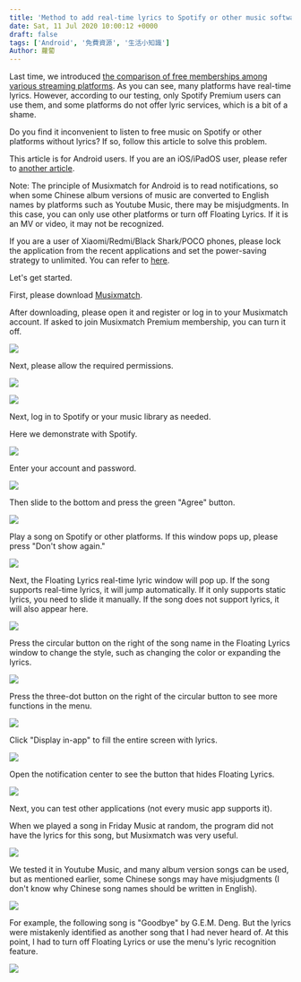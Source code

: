 ```yaml
---
title: 'Method to add real-time lyrics to Spotify or other music software (Android)'
date: Sat, 11 Jul 2020 10:00:12 +0000
draft: false
tags: ['Android', '免費資源', '生活小知識']
Author: 蘿蔔
---
```


Last time, we introduced [the comparison of free memberships among various streaming platforms](https://blog.steveyi.net/posts/free-streaming-music-compare/ "[2020 Latest] Comparison of Free Memberships among Major Streaming Platforms"). As you can see, many platforms have real-time lyrics. However, according to our testing, only Spotify Premium users can use them, and some platforms do not offer lyric services, which is a bit of a shame.

Do you find it inconvenient to listen to free music on Spotify or other platforms without lyrics? If so, follow this article to solve this problem.

This article is for Android users. If you are an iOS/iPadOS user, please refer to [another article](https://blog.steveyi.net/posts/no-premium-spotify-dynamic-lyrics/ "You Can Add Real-Time Lyrics to Spotify without Premium (iOS/iPadOS)").

Note: The principle of Musixmatch for Android is to read notifications, so when some Chinese album versions of music are converted to English names by platforms such as Youtube Music, there may be misjudgments. In this case, you can only use other platforms or turn off Floating Lyrics. If it is an MV or video, it may not be recognized.

If you are a user of Xiaomi/Redmi/Black Shark/POCO phones, please lock the application from the recent applications and set the power-saving strategy to unlimited. You can refer to [here](https://blog.steveyi.net/posts/ifttt-zhi-dong-guan-wifi/#if-miui).

Let's get started.

First, please download [Musixmatch](https://play.google.com/store/apps/details?id=com.musixmatch.android.lyrify).

After downloading, please open it and register or log in to your Musixmatch account. If asked to join Musixmatch Premium membership, you can turn it off.

![](https://static-a1.steveyi.net/media/blog/2020071108253421.jpeg)

Next, please allow the required permissions.

![](https://static-a1.steveyi.net/media/blog/2020071108255172.jpeg)

![](https://static-a1.steveyi.net/media/blog/2020071108260461.jpeg)

Next, log in to Spotify or your music library as needed.

Here we demonstrate with Spotify.

![](https://static-a1.steveyi.net/media/blog/2020071108261822.jpeg)

Enter your account and password.

![](https://static-a1.steveyi.net/media/blog/2020071108263125.jpeg)

Then slide to the bottom and press the green "Agree" button.

![](https://static-a1.steveyi.net/media/blog/2020071108265846.jpeg)

Play a song on Spotify or other platforms. If this window pops up, please press "Don't show again."

![](https://static-a1.steveyi.net/media/blog/2020071108273772.jpeg)

Next, the Floating Lyrics real-time lyric window will pop up. If the song supports real-time lyrics, it will jump automatically. If it only supports static lyrics, you need to slide it manually. If the song does not support lyrics, it will also appear here.

![](https://static-a1.steveyi.net/media/blog/2020071108275158.jpeg)

Press the circular button on the right of the song name in the Floating Lyrics window to change the style, such as changing the color or expanding the lyrics.

![](https://blog.steveyi.net/wp-content/uploads/media/blog/2020071108280788.jpeg)

Press the three-dot button on the right of the circular button to see more functions in the menu.

![](https://static-a1.steveyi.net/media/blog/2020071108303749.jpeg)

Click "Display in-app" to fill the entire screen with lyrics.

![](https://static-a1.steveyi.net/media/blog/2020071108310063.jpeg)

Open the notification center to see the button that hides Floating Lyrics.

![](https://static-a1.steveyi.net/media/blog/2020071109554967.png)

Next, you can test other applications (not every music app supports it).

When we played a song in Friday Music at random, the program did not have the lyrics for this song, but Musixmatch was very useful.

![](https://static-a1.steveyi.net/media/blog/2020071109251796.jpeg)

We tested it in Youtube Music, and many album version songs can be used, but as mentioned earlier, some Chinese songs may have misjudgments (I don't know why Chinese song names should be written in English).

![](https://static-a1.steveyi.net/media/blog/2020071109383934.jpeg)

For example, the following song is "Goodbye" by G.E.M. Deng. But the lyrics were mistakenly identified as another song that I had never heard of. At this point, I had to turn off Floating Lyrics or use the menu's lyric recognition feature.

![](https://static-a1.steveyi.net/media/blog/2020071109490666.jpeg)